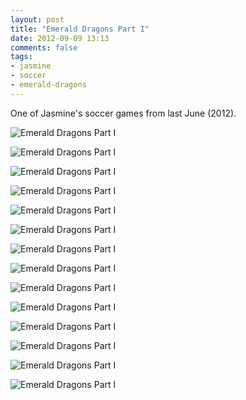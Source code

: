 ```yaml
---
layout: post
title: "Emerald Dragons Part I"
date: 2012-09-09 13:13
comments: false
tags: 
- jasmine
- soccer
- emerald-dragons
---
```

One of Jasmine's soccer games from last June (2012).

![Emerald Dragons Part I](http://media.eick.us/media/photographs/2012/2012-08-19-1/06-09-emerald-dragons--2012-06-09at11-03-23.jpg)


![Emerald Dragons Part I](http://media.eick.us/media/photographs/2012/2012-08-19-1/06-09-emerald-dragons--2012-06-09at10-59-37.jpg)


![Emerald Dragons Part I](http://media.eick.us/media/photographs/2012/2012-08-19-1/06-09-emerald-dragons--2012-06-09at10-56-26.jpg)


![Emerald Dragons Part I](http://media.eick.us/media/photographs/2012/2012-08-19-1/06-09-emerald-dragons--2012-06-09at10-55-34.jpg)


![Emerald Dragons Part I](http://media.eick.us/media/photographs/2012/2012-08-19-1/06-09-emerald-dragons--2012-06-09at10-49-21.jpg)


![Emerald Dragons Part I](http://media.eick.us/media/photographs/2012/2012-08-19-1/06-09-emerald-dragons--2012-06-09at10-47-58.jpg)


![Emerald Dragons Part I](http://media.eick.us/media/photographs/2012/2012-08-19-1/06-09-emerald-dragons--2012-06-09at10-47-58(1).jpg)


![Emerald Dragons Part I](http://media.eick.us/media/photographs/2012/2012-08-19-1/06-09-emerald-dragons--2012-06-09at10-47-28.jpg)


![Emerald Dragons Part I](http://media.eick.us/media/photographs/2012/2012-08-19-1/06-09-emerald-dragons--2012-06-09at10-45-29.jpg)


![Emerald Dragons Part I](http://media.eick.us/media/photographs/2012/2012-08-19-1/06-09-emerald-dragons--2012-06-09at10-43-57.jpg)


![Emerald Dragons Part I](http://media.eick.us/media/photographs/2012/2012-08-19-1/06-09-emerald-dragons--2012-06-09at10-42-49.jpg)


![Emerald Dragons Part I](http://media.eick.us/media/photographs/2012/2012-08-19-1/06-09-emerald-dragons--2012-06-09at10-42-44.jpg)


![Emerald Dragons Part I](http://media.eick.us/media/photographs/2012/2012-08-19-1/06-09-emerald-dragons--2012-06-09at10-41-53.jpg)


![Emerald Dragons Part I](http://media.eick.us/media/photographs/2012/2012-08-19-1/06-09-emerald-dragons--2012-06-09at10-38-50.jpg)

